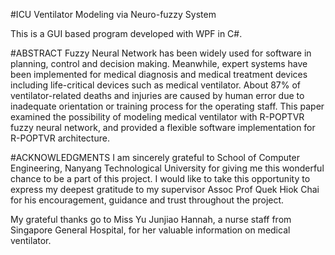 #ICU Ventilator Modeling via Neuro-fuzzy System

This is a GUI based program developed with WPF in C#.

#ABSTRACT
Fuzzy Neural Network has been widely used for software in planning, control and decision making. Meanwhile, expert systems have been implemented for medical diagnosis and medical treatment devices including life-critical devices such as medical ventilator. About 87% of ventilator-related deaths and injuries are caused by human error due to inadequate orientation or training process for the operating staff. This paper examined the possibility of modeling medical ventilator with R-POPTVR fuzzy neural network, and provided a flexible software implementation for R-POPTVR architecture. 

#ACKNOWLEDGMENTS
I am sincerely grateful to School of Computer Engineering, Nanyang Technological University for giving me this wonderful chance to be a part of this project. I would like to take this opportunity to express my deepest gratitude to my supervisor Assoc Prof Quek Hiok Chai for his encouragement, guidance and trust throughout the project.

My grateful thanks go to Miss Yu Junjiao Hannah, a nurse staff from Singapore General Hospital, for her valuable information on medical ventilator.

